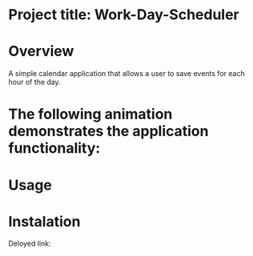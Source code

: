 # Project title: Work-Day-Scheduler

# Overview
A simple calendar application that allows a user to save events for each hour of the day.

# The following animation demonstrates the application functionality:

# Usage

# Instalation
Deloyed link:
